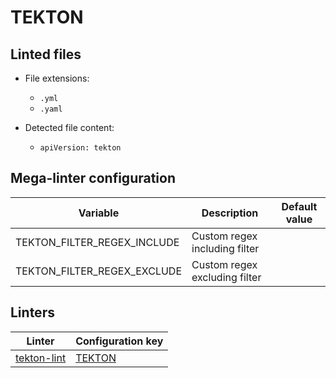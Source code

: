 <!-- markdownlint-disable MD003 MD020 MD033 MD041 -->
<!-- Generated by .automation/build.py, please do not update manually -->
<!-- Instead, update descriptor file at https://github.com/nvuillam/mega-linter/tree/master/megalinter/descriptors/tekton.yml -->
# TEKTON

## Linted files

- File extensions:
  - `.yml`
  - `.yaml`

- Detected file content:
  - `apiVersion: tekton`

## Mega-linter configuration

| Variable | Description | Default value |
| ----------------- | -------------- | -------------- |
| TEKTON_FILTER_REGEX_INCLUDE | Custom regex including filter |  |
| TEKTON_FILTER_REGEX_EXCLUDE | Custom regex excluding filter |  |

## Linters

| Linter | Configuration key |
| ------ | ----------------- |
| [tekton-lint](tekton_tekton_lint.md) | [TEKTON](tekton_tekton_lint.md) |
